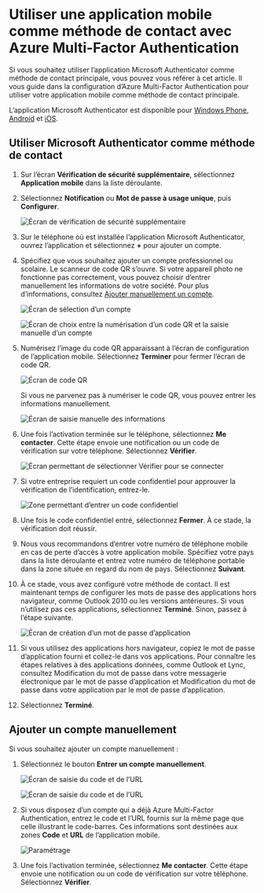 <properties
	pageTitle="Utiliser une application mobile comme méthode de contact avec Azure Multi-Factor Authentication | Microsoft Azure"
	description="Cet article vous montre comment utiliser une application mobile comme méthode de contact principale pour Azure Multi-Factor Authentication."
	services="multi-factor-authentication"
	documentationCenter=""
	authors="kgremban"
	manager="femila"
	editor="curtland"/>

<tags
	ms.service="multi-factor-authentication"
	ms.workload="identity"
	ms.tgt_pltfrm="na"
	ms.devlang="na"
	ms.topic="article"
	ms.date="08/30/2016"
	ms.author="kgremban"/>

# Utiliser une application mobile comme méthode de contact avec Azure Multi-Factor Authentication

Si vous souhaitez utiliser l’application Microsoft Authenticator comme méthode de contact principale, vous pouvez vous référer à cet article. Il vous guide dans la configuration d’Azure Multi-Factor Authentication pour utiliser votre application mobile comme méthode de contact principale.

L’application Microsoft Authenticator est disponible pour [Windows Phone](http://go.microsoft.com/fwlink/?Linkid=825071), [Android](http://go.microsoft.com/fwlink/?Linkid=825072) et [iOS](http://go.microsoft.com/fwlink/?Linkid=825073).

## Utiliser Microsoft Authenticator comme méthode de contact


1. Sur l’écran **Vérification de sécurité supplémentaire**, sélectionnez **Application mobile** dans la liste déroulante.
2. Sélectionnez **Notification** ou **Mot de passe à usage unique**, puis **Configurer**.

	![Écran de vérification de sécurité supplémentaire](./media/multi-factor-authentication-end-user-first-time-mobile-app/mobileapp.png)

3. Sur le téléphone où est installée l’application Microsoft Authenticator, ouvrez l’application et sélectionnez **+** pour ajouter un compte.
4. Spécifiez que vous souhaitez ajouter un compte professionnel ou scolaire. Le scanneur de code QR s’ouvre. Si votre appareil photo ne fonctionne pas correctement, vous pouvez choisir d’entrer manuellement les informations de votre société. Pour plus d’informations, consultez [Ajouter manuellement un compte](#add-an-account-manually).

	![Écran de sélection d’un compte](./media/multi-factor-authentication-end-user-first-time-mobile-app/scan.png)

	![Écran de choix entre la numérisation d’un code QR et la saisie manuelle d’un compte](./media/multi-factor-authentication-end-user-first-time-mobile-app/scan4.png)

5. Numérisez l’image du code QR apparaissant à l’écran de configuration de l’application mobile. Sélectionnez **Terminer** pour fermer l’écran de code QR.

	![Écran de code QR](./media/multi-factor-authentication-end-user-first-time-mobile-app/scan2.png)

	Si vous ne parvenez pas à numériser le code QR, vous pouvez entrer les informations manuellement.

	![Écran de saisie manuelle des informations](./media/multi-factor-authentication-end-user-first-time-mobile-app/barcode.png)

6. Une fois l’activation terminée sur le téléphone, sélectionnez **Me contacter**. Cette étape envoie une notification ou un code de vérification sur votre téléphone. Sélectionnez **Vérifier**.

	![Écran permettant de sélectionner Vérifier pour se connecter](./media/multi-factor-authentication-end-user-first-time-mobile-app/verify.png)

7. Si votre entreprise requiert un code confidentiel pour approuver la vérification de l’identification, entrez-le.

	![Zone permettant d’entrer un code confidentiel](./media/multi-factor-authentication-end-user-first-time-mobile-app/scan3.png)

8. Une fois le code confidentiel entré, sélectionnez **Fermer**. À ce stade, la vérification doit réussir.
9. Nous vous recommandons d’entrer votre numéro de téléphone mobile en cas de perte d’accès à votre application mobile. Spécifiez votre pays dans la liste déroulante et entrez votre numéro de téléphone portable dans la zone située en regard du nom de pays. Sélectionnez **Suivant**.
10. À ce stade, vous avez configuré votre méthode de contact. Il est maintenant temps de configurer les mots de passe des applications hors navigateur, comme Outlook 2010 ou les versions antérieures. Si vous n’utilisez pas ces applications, sélectionnez **Terminé**. Sinon, passez à l’étape suivante.

	![Écran de création d’un mot de passe d’application](./media/multi-factor-authentication-end-user-first-time-mobile-app/step4.png)

11. Si vous utilisez des applications hors navigateur, copiez le mot de passe d’application fourni et collez-le dans vos applications. Pour connaître les étapes relatives à des applications données, comme Outlook et Lync, consultez Modification du mot de passe dans votre messagerie électronique par le mot de passe d’application et Modification du mot de passe dans votre application par le mot de passe d’application.
12. Sélectionnez **Terminé**.


## Ajouter un compte manuellement
Si vous souhaitez ajouter un compte manuellement :

1. Sélectionnez le bouton **Entrer un compte manuellement**.

	![Écran de saisie du code et de l’URL](./media/multi-factor-authentication-end-user-first-time-mobile-app/addaccount.png)

	![Écran de saisie du code et de l’URL](./media/multi-factor-authentication-end-user-first-time-mobile-app/addaccount2.png)

2. Si vous disposez d’un compte qui a déjà Azure Multi-Factor Authentication, entrez le code et l’URL fournis sur la même page que celle illustrant le code-barres. Ces informations sont destinées aux zones **Code** et **URL** de l’application mobile.

	![Paramétrage](./media/multi-factor-authentication-end-user-first-time-mobile-app/barcode2.png)

3. Une fois l’activation terminée, sélectionnez **Me contacter**. Cette étape envoie une notification ou un code de vérification sur votre téléphone. Sélectionnez **Vérifier**.

<!---HONumber=AcomDC_0921_2016-->